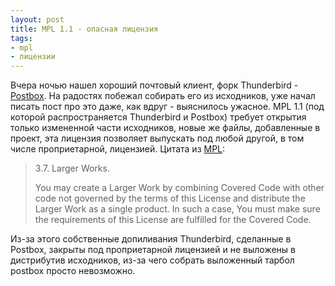 ```yaml
---
layout: post
title: MPL 1.1 - опасная лицензия
tags:
- mpl
- лицензии
---
```


Вчера ночью нашел хороший почтовый клиент, форк Thunderbird - [Postbox](http://www.postbox-inc.com). На радостях побежал собирать его из исходников, уже начал писать пост про это даже, как вдруг - выяснилось ужасное. MPL 1.1 (под которой распространяется Thunderbird и Postbox) требует открытия только измененной части исходников, новые же файлы, добавленные в проект, эта лицензия позволяет выпускать под любой другой, в том числе проприетарной, лицензией. Цитата из [MPL](http://www.mozilla.org/MPL/1.1/#section-3.7):

>3.7. Larger Works.
>
>You may create a Larger Work by combining Covered Code with other code not governed by the terms of this License and distribute the Larger Work as a single product. In such a case, You must make sure the requirements of this License are fulfilled for the Covered Code. 

Из-за этого собственные допиливания Thunderbird, сделанные в Postbox, закрыты под проприетарной лицензией и не выложены в дистрибутив исходников, из-за чего собрать выложенный тарбол postbox просто невозможно. 
